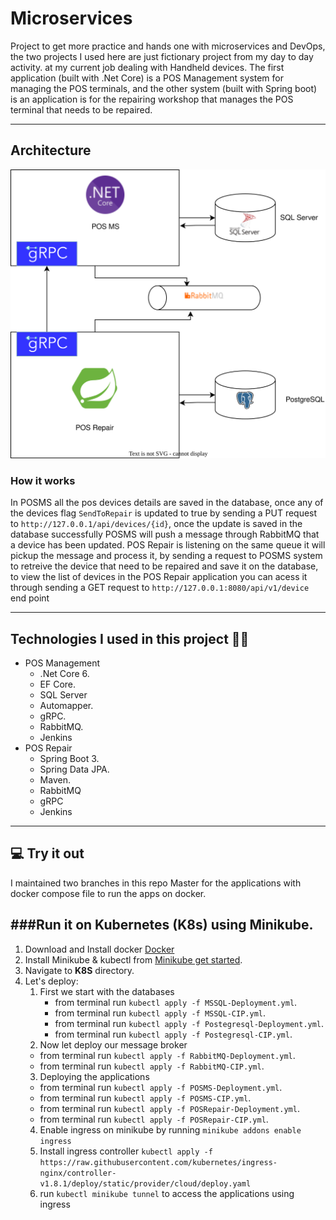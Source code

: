 # Microservices

Project to get more practice and hands one with microservices and DevOps, the two projects I used here are just fictionary project from my day to day activity.
at my current job dealing with Handheld devices. 
The first application (built with .Net Core) is a POS Management system for managing the POS terminals, and the other system (built with Spring boot) is an application
is for the repairing workshop that manages the POS terminal that needs to be repaired.

---

## Architecture
![Architecture](./imgs/architecture.svg)

### How it works

In POSMS all the pos devices details are saved in the database, once any of the devices flag `SendToRepair` is updated to true by sending a PUT request to `http://127.0.0.1/api/devices/{id}`, once the update is saved in the database successfully POSMS will push a message through RabbitMQ that a device has been updated. POS Repair is listening on the same queue it will pickup the message and process it, by sending a request to POSMS system to retreive the device that need to be repaired and save it on the database, to view the list of devices in the POS Repair application you can acess it through sending a GET request to `http://127.0.0.1:8080/api/v1/device` end point

---
## Technologies I used in this project 🧑‍💻
- POS Management
  - .Net Core 6.
  - EF Core.
  - SQL Server
  - Automapper.
  - gRPC.
  - RabbitMQ.
  - Jenkins
- POS Repair
  - Spring Boot 3.
  - Spring Data JPA.
  - Maven.
  - RabbitMQ
  - gRPC
  - Jenkins
  
---
## 💻 Try it out 
I maintained two branches in this repo Master for the applications with docker compose file to run the apps on docker.


###Run it on Kubernetes (K8s) using Minikube.
---
1. Download and Install docker [Docker](https://www.docker.com/products/docker-desktop/) 
2. Install Minikube & kubectl from [Minikube get started](https://minikube.sigs.k8s.io/docs/start/).
3. Navigate to **K8S** directory.
4. Let's deploy:
   1. First we start with the databases
      - from terminal run `kubectl apply -f MSSQL-Deployment.yml`.
      - from terminal run `kubectl apply -f MSSQL-CIP.yml`.
      -  from terminal run `kubectl apply -f Postegresql-Deployment.yml`.
      -  from terminal run `kubectl apply -f Postegresql-CIP.yml`.
    2. Now let deploy our message broker
      -  from terminal run `kubectl apply -f RabbitMQ-Deployment.yml`.
      -  from terminal run `kubectl apply -f RabbitMQ-CIP.yml`.
    3. Deploying the applications
      -  from terminal run `kubectl apply -f POSMS-Deployment.yml`.
      -  from terminal run `kubectl apply -f POSMS-CIP.yml`.
      -  from terminal run `kubectl apply -f POSRepair-Deployment.yml`.
      -  from terminal run `kubectl apply -f POSRepair-CIP.yml`.
    4. Enable ingress on minikube by running `minikube addons enable ingress`
    5. Install ingress controller `kubectl apply -f https://raw.githubusercontent.com/kubernetes/ingress-nginx/controller-v1.8.1/deploy/static/provider/cloud/deploy.yaml`
    6. run `kubectl minikube tunnel` to access the applications using ingress
  


